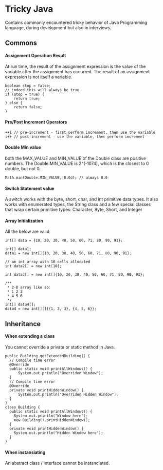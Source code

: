 # Tricky Java

Contains commonly encountered tricky behavior of Java Programming language, during development but also in interviews.

## Commons

#### Assignment Operation Result

At run time, the result of the assignment expression is the value of the variable after the assignment
has occurred. The result of an assignment expression is not itself a variable.
```
boolean stop = false;
// indeed this will always be true
if (stop = true) {
    return true;
} else {
    return false;
}
```

#### Pre/Post Increment Operators

```
++i // pre-increment - first perform increment, then use the variable
i++ // post-increment - use the variable, then perform increment
```

#### Double Min value

both the MAX_VALUE and MIN_VALUE of the Double class are positive numbers. The Double.MIN_VALUE is 2^(-1074), which is the closest to 0 double, but not 0.
```
Math.min(Double.MIN_VALUE, 0.0d); // always 0.0
```

#### Switch Statement value
A switch works with the byte, short, char, and int primitive data types. It also works with enumerated types, the String class and a few special classes that wrap certain primitive types: Character, Byte, Short, and Integer


#### Array Initialization

All the below are valid:
```
int[] data = {10, 20, 30, 40, 50, 60, 71, 80, 90, 91};

int[] data1;
data1 = new int[]{10, 20, 30, 40, 50, 60, 71, 80, 90, 91};

// an int array with 10 cells allocated
int data2[] = new int[10];

int data3[] = new int[]{10, 20, 30, 40, 50, 60, 71, 80, 90, 91};

/**
 * 2-D array like so:
 * 1 2 3
 * 4 5 6
 */
int[] data4[];
data4 = new int[][]{{1, 2, 3}, {4, 5, 6}};
```

## Inheritance

#### When extending a class

You cannot override a private or static method in Java.
```
public Building getExtendedBuilding() {
  // Compile time error
  @Override
  public static void printAllWindows() {
      System.out.println("Overriden Window");
  }
  // Compile time error
  @Override
  private void printHiddenWindow() {
      System.out.println("Overriden Hidden Window");
  }
}
class Building {
  public static void printAllWindows() {
    System.out.println("Window here");
    new Building().printHiddenWindow();
  }
  private void printHiddenWindow() {
    System.out.println("Hidden Window here");
  }
}
```

#### When instansiating

An abstract class / interface cannot be instanciated.
